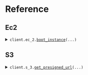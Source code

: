 # Reference
## Ec2
<details><summary><code>client.ec_2.<a href="src/seed/ec_2/client.py">boot_instance</a>(...)</code></summary>
<dl>
<dd>

#### 🔌 Usage

<dl>
<dd>

<dl>
<dd>

```python
from seed import SeedMultiUrlEnvironment
client = SeedMultiUrlEnvironment(token="YOUR_TOKEN", )
client.ec_2.boot_instance(size='size', )

```
</dd>
</dl>
</dd>
</dl>

#### ⚙️ Parameters

<dl>
<dd>

<dl>
<dd>

**size:** `str` 
    
</dd>
</dl>

<dl>
<dd>

**request_options:** `typing.Optional[RequestOptions]` — Request-specific configuration.
    
</dd>
</dl>
</dd>
</dl>


</dd>
</dl>
</details>

## S3
<details><summary><code>client.s_3.<a href="src/seed/s_3/client.py">get_presigned_url</a>(...)</code></summary>
<dl>
<dd>

#### 🔌 Usage

<dl>
<dd>

<dl>
<dd>

```python
from seed import SeedMultiUrlEnvironment
client = SeedMultiUrlEnvironment(token="YOUR_TOKEN", )
client.s_3.get_presigned_url(s_3_key='s3Key', )

```
</dd>
</dl>
</dd>
</dl>

#### ⚙️ Parameters

<dl>
<dd>

<dl>
<dd>

**s_3_key:** `str` 
    
</dd>
</dl>

<dl>
<dd>

**request_options:** `typing.Optional[RequestOptions]` — Request-specific configuration.
    
</dd>
</dl>
</dd>
</dl>


</dd>
</dl>
</details>

